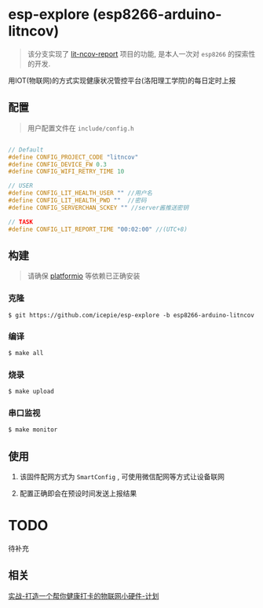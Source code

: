 # esp-explore (esp8266-arduino-litncov)
> 该分支实现了 [lit-ncov-report](https://github.com/icepie/lit-ncov-report) 项目的功能, 是本人一次对 `esp8266` 的探索性的开发. 

用IOT(物联网)的方式实现健康状况管控平台(洛阳理工学院)的每日定时上报


## 配置

> 用户配置文件在 `include/config.h`

```cpp

// Default
#define CONFIG_PROJECT_CODE "litncov"
#define CONFIG_DEVICE_FW 0.3
#define CONFIG_WIFI_RETRY_TIME 10

// USER
#define CONFIG_LIT_HEALTH_USER "" //用户名
#define CONFIG_LIT_HEALTH_PWD ""  //密码
#define CONFIG_SERVERCHAN_SCKEY "" //server酱推送密钥

// TASK
#define CONFIG_LIT_REPORT_TIME "00:02:00" //(UTC+8)

```

## 构建

> 请确保 [platformio](https://platformio.org) 等依赖已正确安装

### 克隆

```
$ git https://github.com/icepie/esp-explore -b esp8266-arduino-litncov
```

### 编译

``` bash
$ make all
```

### 烧录

 ```bash
 $ make upload
 ```
 
### 串口监视
 
 ```bash
 $ make monitor
 ```
 
## 使用
 
1. 该固件配网方式为 `SmartConfig` , 可使用微信配网等方式让设备联网

2. 配置正确即会在预设时间发送上报结果


# TODO

待补充

## 相关

[实战-打造一个帮你健康打卡的物联网小硬件-计划](https://icepie.vercel.app/2021/02/09/esp8266-litncov-00/)




